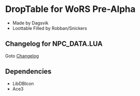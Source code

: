 # DropTable for WoRS Pre-Alpha
- Made by Dagsvik
- Loottable Filled by Robban/Snickers

## Changelog for NPC_DATA.LUA
Goto [Changelog](Docs/Changelog-npc_data.md)

## Dependencies
- LibDBIcon
- Ace3
